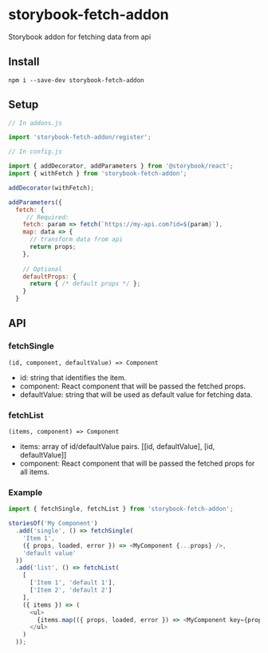 # storybook-fetch-addon
Storybook addon for fetching data from api

## Install

```
npm i --save-dev storybook-fetch-addon
```

## Setup

```js
// In addons.js

import 'storybook-fetch-addon/register';
```

```js
// In config.js

import { addDecorator, addParameters } from '@storybook/react';
import { withFetch } from 'storybook-fetch-addon';

addDecorator(withFetch);

addParameters({
  fetch: {
     // Required:
    fetch: param => fetch(`https://my-api.com?id=${param}`),
    map: data => { 
      // transform data from api
      return props;
    },
    
    // Optional
    defaultProps: {
      return { /* default props */ };
    }
  }
```

## API

### fetchSingle

`(id, component, defaultValue) => Component`

* id: string that identifies the item.
* component: React component that will be passed the fetched props.
* defaultValue: string that will be used as default value for fetching data.


### fetchList

`(items, component) => Component`

* items: array of id/defaultValue pairs. [[id, defaultValue], [id, defaultValue]]
* component: React component that will be passed the fetched props for all items.

### Example

```js
import { fetchSingle, fetchList } from 'storybook-fetch-addon';

storiesOf('My Component')
  .add('single', () => fetchSingle(
    'Item 1', 
    ({ props, loaded, error }) => <MyComponent {...props} />,
    'default value'
  ))
  .add('list', () => fetchList(
    [
      ['Item 1', 'default 1'],
      ['Item 2', 'default 2']
    ],
    ({ items }) => (
      <ul>
        {items.map(({ props, loaded, error }) => <MyComponent key={props.id} {...props} />)}
      </ul>
    )
  ));
```
